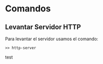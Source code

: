 # Comandos

## Levantar Servidor HTTP

Para levantar el servidor usamos el comando:

```
>> http-server
```

test
